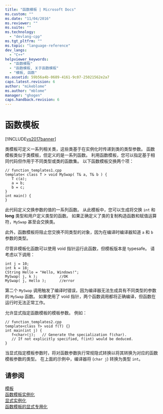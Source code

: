 ```yaml
---
title: "函数模板 | Microsoft Docs"
ms.custom: ""
ms.date: "11/04/2016"
ms.reviewer: ""
ms.suite: ""
ms.technology: 
  - "devlang-cpp"
ms.tgt_pltfrm: ""
ms.topic: "language-reference"
dev_langs: 
  - "C++"
helpviewer_keywords: 
  - "函数模板"
  - "函数模板, 关于函数模板"
  - "模板, 函数"
ms.assetid: 59b56a4b-0689-4161-9c07-25021562e2a7
caps.latest.revision: 6
author: "mikeblome"
ms.author: "mblome"
manager: "ghogen"
caps.handback.revision: 6
---
```

# 函数模板
[!INCLUDE[vs2017banner](../assembler/inline/includes/vs2017banner.md)]

类模板可定义一系列相关类，这些类基于在实例化时传递到类的类型参数。  函数模板类似于类模板，但定义的是一系列函数。  利用函数模板，您可以指定基于相同代码但作用于不同类型或类的函数集。  以下函数模板交换两个项：  
  
```  
// function_templates1.cpp  
template< class T > void MySwap( T& a, T& b ) {  
   T c(a);   
   a = b;   
   b = c;  
}  
int main() {  
}  
```  
  
 此代码定义交换参数的值的一系列函数。  从此模板中，您可以生成将交换 `int` 和 **long** 类型和用户定义类型的函数。  如果正确定义了类的复制构造函数和赋值运算符，`MySwap` 甚至会交换类。  
  
 此外，函数模板将阻止您交换不同类型的对象，因为在编译时编译器知道 `a` 和 `b` 参数的类型。  
  
 尽管非模板化函数可以使用 void 指针运行此函数，但模板版本是 typesafe。  请考虑以下调用：  
  
```  
int j = 10;  
int k = 18;  
CString Hello = "Hello, Windows!";  
MySwap( j, k );          //OK  
MySwap( j, Hello );      //error  
```  
  
 第二个 `MySwap` 调用触发了编译时错误，因为编译器无法生成具有不同类型的参数的 `MySwap` 函数。  如果使用了 void 指针，两个函数调用都将正确编译，但函数在运行时无法正常工作。  
  
 允许显式指定函数模板的模板参数。  例如：  
  
```  
// function_templates2.cpp  
template<class T> void f(T) {}  
int main(int j) {  
   f<char>(j);   // Generate the specialization f(char).  
   // If not explicitly specified, f(int) would be deduced.  
}  
```  
  
 当显式指定模板参数时，将对函数参数执行常规隐式转换以将其转换为对应的函数模板参数的类型。  在上面的示例中，编译器将 \(`char j`\) 转换为类型 `int`。  
  
## 请参阅  
 [模板](../cpp/templates-cpp.md)   
 [函数模板实例化](../cpp/function-template-instantiation.md)   
 [显式实例化](../cpp/explicit-instantiation.md)   
 [函数模板的显式专用化](../cpp/explicit-specialization-of-function-templates.md)